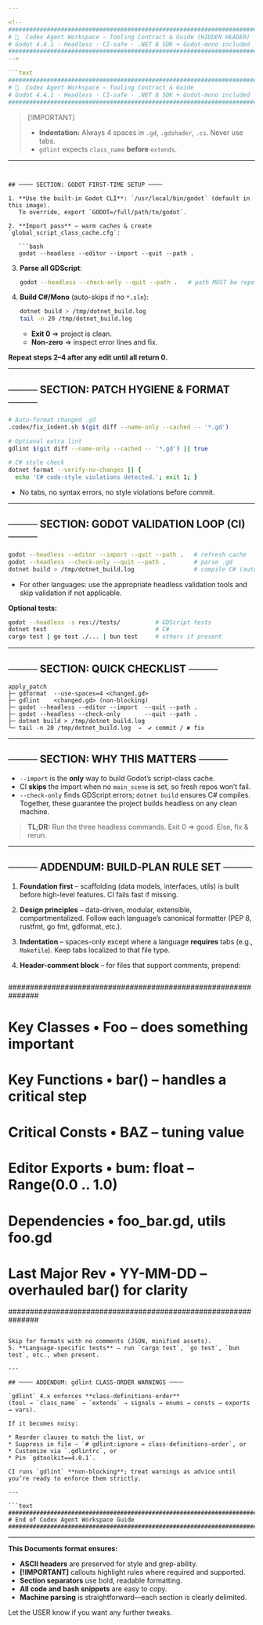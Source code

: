 ```yaml
---

<!-- 
###############################################################################
# 🧠  Codex Agent Workspace – Tooling Contract & Guide (HIDDEN HEADER)
# Godot 4.4.1 · Headless · CI‑safe · .NET 8 SDK + Godot‑mono included
###############################################################################
-->

```text
###############################################################################
# 🧠  Codex Agent Workspace – Tooling Contract & Guide
# Godot 4.4.1 · Headless · CI‑safe · .NET 8 SDK + Godot‑mono included
###############################################################################
```

> \[!IMPORTANT]
>
> * **Indentation:** Always 4 spaces in `.gd`, `.gdshader`, `.cs`. Never use tabs.
> * `gdlint` expects `class_name` **before** `extends`.

---
```


## ──── SECTION: GODOT FIRST-TIME SETUP ────

1. **Use the built-in Godot CLI**: `/usr/local/bin/godot` (default in this image).
   To override, export `GODOT=/full/path/to/godot`.

2. **Import pass** – warm caches & create `global_script_class_cache.cfg`:

   ```bash
   godot --headless --editor --import --quit --path .
   ```

3. **Parse all GDScript**:

   ```bash
   godot --headless --check-only --quit --path .   # path MUST be repo root
   ```

4. **Build C#/Mono** (auto-skips if no `*.sln`):

   ```bash
   dotnet build > /tmp/dotnet_build.log
   tail -n 20 /tmp/dotnet_build.log
   ```

   * **Exit 0** ⇒ project is clean.
   * **Non‑zero** ⇒ inspect error lines and fix.

**Repeat steps 2–4 after any edit until all return 0.**

---

## ──── SECTION: PATCH HYGIENE & FORMAT ────

```bash
# Auto‑format changed .gd
.codex/fix_indent.sh $(git diff --name-only --cached -- '*.gd')

# Optional extra lint
gdlint $(git diff --name-only --cached -- '*.gd') || true

# C# style check
dotnet format --verify-no-changes || {
  echo 'C# code‑style violations detected.'; exit 1; }
```

* No tabs, no syntax errors, no style violations before commit.

---

## ──── SECTION: GODOT VALIDATION LOOP (CI) ────

```bash
godot --headless --editor --import --quit --path .   # refresh cache
godot --headless --check-only --quit --path .        # parse .gd
dotnet build > /tmp/dotnet_build.log                 # compile C# (auto-skip)
```

* For other languages: use the appropriate headless validation tools and skip validation if not applicable.

**Optional tests:**

```bash
godot --headless -s res://tests/          # GDScript tests
dotnet test                               # C#
cargo test | go test ./... | bun test     # others if present
```

---

## ──── SECTION: QUICK CHECKLIST ────

```
apply_patch
├─ gdformat  --use-spaces=4 <changed.gd>
├─ gdlint    <changed.gd> (non‑blocking)
├─ godot --headless --editor --import  --quit --path .
├─ godot --headless --check-only       --quit --path .
├─ dotnet build > /tmp/dotnet_build.log
└─ tail -n 20 /tmp/dotnet_build.log  →  ✔ commit / ✘ fix
```

---

## ──── SECTION: WHY THIS MATTERS ────

* `--import` is the **only** way to build Godot’s script-class cache.
* CI **skips** the import when no `main_scene` is set, so fresh repos won’t fail.
* `--check-only` finds GDScript errors; `dotnet build` ensures C# compiles.
  Together, these guarantee the project builds headless on any clean machine.

> **TL;DR:** Run the three headless commands. Exit 0 ⇒ good. Else, fix & rerun.

---

## ──── ADDENDUM: BUILD‑PLAN RULE SET ────

1. **Foundation first** – scaffolding (data models, interfaces, utils) is built before high-level features. CI fails fast if missing.
2. **Design principles** – data-driven, modular, extensible, compartmentalized. Follow each language’s canonical formatter (PEP 8, rustfmt, go fmt, gdformat, etc.).
3. **Indentation** – spaces-only except where a language **requires** tabs (e.g., `Makefile`). Keep tabs localized to that file type.
4. **Header-comment block** – for files that support comments, prepend:

   ```
###############################################################
# <file path>
# Key Classes      • Foo – does something important
# Key Functions    • bar() – handles a critical step
# Critical Consts  • BAZ – tuning value
# Editor Exports   • bum: float – Range(0.0 .. 1.0)
# Dependencies     • foo_bar.gd, utils foo.gd
# Last Major Rev   • YY-MM-DD – overhauled bar() for clarity
###############################################################
   ```

   Skip for formats with no comments (JSON, minified assets).
5. **Language-specific tests** – run `cargo test`, `go test`, `bun test`, etc., when present.

---

## ──── ADDENDUM: gdlint CLASS-ORDER WARNINGS ────

`gdlint` 4.x enforces **class‑definitions‑order**
(tool → `class_name` → `extends` → signals → enums → consts → exports → vars).

If it becomes noisy:

* Reorder clauses to match the list, or
* Suppress in file – `# gdlint:ignore = class-definitions-order`, or
* Customize via `.gdlintrc`, or
* Pin `gdtoolkit==4.0.1`.

CI runs `gdlint` **non-blocking**; treat warnings as advice until you’re ready to enforce them strictly.

---

```text
###############################################################################
# End of Codex Agent Workspace Guide
###############################################################################
```

---

**This Documents format ensures:**

* **ASCII headers** are preserved for style and grep-ability.
* **\[!IMPORTANT]** callouts highlight rules where required and supported.
* **Section separators** use bold, readable formatting.
* **All code and bash snippets** are easy to copy.
* **Machine parsing** is straightforward—each section is clearly delimited.

Let the USER know if you want any further tweaks.
